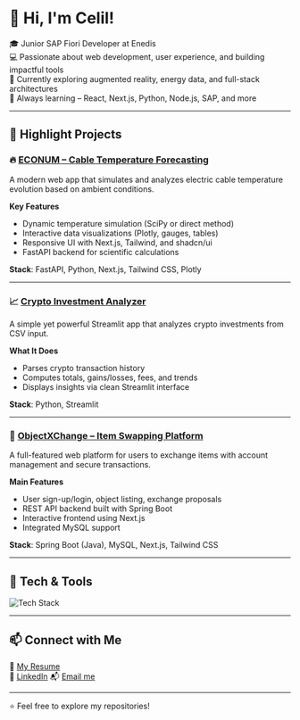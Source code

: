 # 👋 Hi, I'm Celil!

🎓 Junior SAP Fiori Developer at Enedis  
💻 Passionate about web development, user experience, and building impactful tools  
🚀 Currently exploring augmented reality, energy data, and full-stack architectures  
🌱 Always learning – React, Next.js, Python, Node.js, SAP, and more

---

## 📌 Highlight Projects

### 🔥 [ECONUM – Cable Temperature Forecasting](https://github.com/Lilecaz/ECONUM)
A modern web app that simulates and analyzes electric cable temperature evolution based on ambient conditions.

**Key Features**  
- Dynamic temperature simulation (SciPy or direct method)  
- Interactive data visualizations (Plotly, gauges, tables)  
- Responsive UI with Next.js, Tailwind, and shadcn/ui  
- FastAPI backend for scientific calculations

**Stack**: FastAPI, Python, Next.js, Tailwind CSS, Plotly

---

### 📈 [Crypto Investment Analyzer](https://github.com/Lilecaz/invests)
A simple yet powerful Streamlit app that analyzes crypto investments from CSV input.

**What It Does**  
- Parses crypto transaction history  
- Computes totals, gains/losses, fees, and trends  
- Displays insights via clean Streamlit interface

**Stack**: Python, Streamlit

---

### 🔄 [ObjectXChange – Item Swapping Platform](https://github.com/Lilecaz/ProjetQual)
A full-featured web platform for users to exchange items with account management and secure transactions.

**Main Features**  
- User sign-up/login, object listing, exchange proposals  
- REST API backend built with Spring Boot  
- Interactive frontend using Next.js  
- Integrated MySQL support

**Stack**: Spring Boot (Java), MySQL, Next.js, Tailwind CSS

---

## 🧰 Tech & Tools

![Tech Stack](https://skillicons.dev/icons?i=nextjs,react,nodejs,nestjs,tailwind,ts,js,py,java,spring,docker,mysql,git,vscode)

---

## 📫 Connect with Me

📄 [My Resume](https://...)  
🔗 [LinkedIn](https://www.linkedin.com/in/...](https://www.linkedin.com/in/celilyilmaz90/))  
📬 [Email me](lilecaz0090@gmail.com)

---

⭐ Feel free to explore my repositories!

